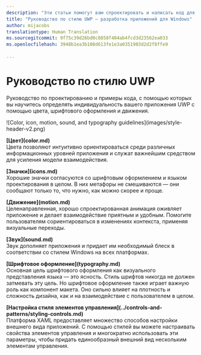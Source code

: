 ```yaml
---
description: "Эти статьи помогут вам спроектировать и написать код для приложения UWP, с которым легко работать на различных устройствах и на экранах разного размера."
title: "Руководство по стилю UWP — разработка приложений для Windows"
author: mijacobs
translationtype: Human Translation
ms.sourcegitcommit: 9f75c39d26bd0c8858f404ab4fcd3d23562ea033
ms.openlocfilehash: 3948b1ea3b108d613fe1e3a0351903d2d2f8ffe9

---
```


<link rel="stylesheet" href="https://az835927.vo.msecnd.net/sites/uwp/Resources/css/custom.css"> 

<div class="uwpd-banner">
<h1 class="uwpd-ruledheader">Руководство по стилю UWP</h1>
</div>

<div class="side-by-side">
<div class="side-by-side-content">
  <div class="side-by-side-content-left">
  <p>Руководство по проектированию и примеры кода, с помощью которых вы научитесь определять индивидуальность вашего приложения UWP с помощью цвета, шрифтового оформления и движения.</p>
  </div>
  <div class="side-by-side-content-right">
    ![Color, icon, motion, sound, and typography guidelines](images/style-header-v2.png)
  </div>
</div>
</div>


<div class="side-by-side">
<div class="side-by-side-content">
  <div class="side-by-side-content-left">
   <p><b>[Цвет](color.md)</b><br/>
Цвета позволяют интуитивно ориентироваться среди различных информационных уровней приложения и служат важнейшим средством для усиления модели взаимодействия.</p>
  </div>
  <div class="side-by-side-content-right">
   <p><b>[Значки](icons.md)</b><br/>
Хорошие значки согласуются со шрифтовым оформлением и языком проектирования в целом. В них метафоры не смешиваются — они сообщают только то, что нужно, как можно скорее и проще.</p>
  </div>
</div>
</div>

<div class="side-by-side">
<div class="side-by-side-content">
  <div class="side-by-side-content-left">
   <p><b>[Движение](motion.md)</b><br/>
Целенаправленная, хорошо спроектированная анимация оживляет приложение и делает взаимодействие приятным и удобным. Помогите пользователям сориентироваться в изменениях контекста, применяя визуальные переходы.</p>
  </div>
  <div class="side-by-side-content-right">
   <p><b>[Звук](sound.md)</b><br/>
Звук дополняет приложения и придает им необходимый блеск в соответствии со стилем Windows на всех платформах.</p>
  </div>
</div>
</div>

<div class="side-by-side">
<div class="side-by-side-content">
  <div class="side-by-side-content-left">
   <p><b>[Шрифтовое оформление](typography.md)</b><br/>
Основная цель шрифтового оформления как визуального представления языка — это ясность. Стиль шрифтов никогда не должен затмевать эту цель. Но шрифтовое оформление также играет важную роль как компонент макета. Оно сильно влияет на плотность и сложность дизайна, как и на взаимодействие с пользователем в целом.</p>
  </div>
  <div class="side-by-side-content-right">
   <p><b>[Настройка стиля элементов управления](../controls-and-patterns/styling-controls.md)</b><br/>
Платформа XAML предоставляет множество способов настройки внешнего вида приложений. С помощью стилей вы можете настраивать свойства элементов управления и многократно использовать эти параметры, чтобы придать единообразный внешний вид нескольким элементам управления.</p>
  </div>
</div>
</div>




<!--HONumber=Jun16_HO4-->


